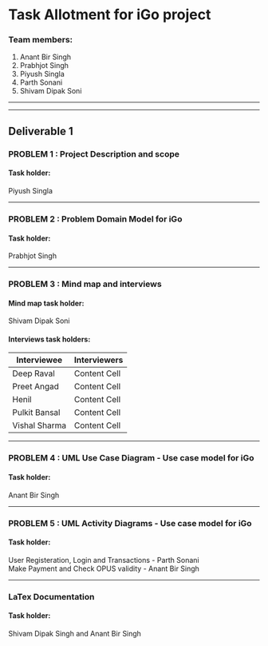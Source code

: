 # Task Allotment for iGo project



### Team members: 
1. Anant Bir Singh
2. Prabhjot Singh
3. Piyush Singla
4. Parth Sonani
5. Shivam Dipak Soni
-----------
----------------
## Deliverable 1

### PROBLEM 1 : Project Description and scope
#### Task holder:
Piyush Singla

-----------------


### PROBLEM 2 :  Problem Domain Model for iGo

#### Task holder:
Prabhjot Singh

-----------------

### PROBLEM 3 :  Mind map and interviews

#### Mind map task holder:
Shivam Dipak Soni

#### Interviews task holders:
| Interviewee  | Interviewers |
| ------------- | ------------- |
| Deep Raval  | Content Cell  |
| Preet Angad  | Content Cell  |
| Henil  | Content Cell  |
| Pulkit Bansal  | Content Cell  |
| Vishal Sharma  | Content Cell  |

-----------------

### PROBLEM 4 : UML Use Case Diagram - Use case model for iGo

#### Task holder:
Anant Bir Singh

-----------------

### PROBLEM 5 :  UML Activity Diagrams - Use case model for iGo

#### Task holder:
User Registeration, Login and Transactions - Parth Sonani  
Make Payment and Check OPUS validity - Anant Bir Singh

-----------------
### LaTex Documentation

#### Task holder:
Shivam Dipak Singh and Anant Bir Singh


 
